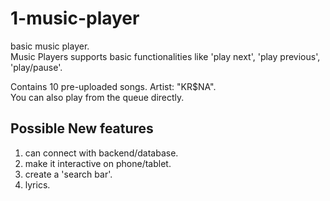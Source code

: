 # 1-music-player
basic music player.  
Music Players supports basic functionalities like 'play next', 'play previous', 'play/pause'.  

Contains 10 pre-uploaded songs. Artist: "KR$NA".  
You can also play from the queue directly.  

## Possible New features  
1. can connect with backend/database.
2. make it interactive on phone/tablet.
3. create a 'search bar'.
4. lyrics.
